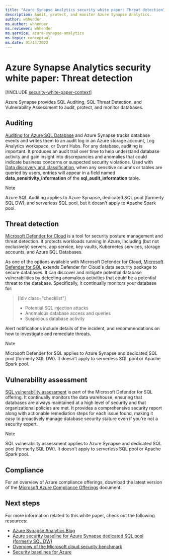 ```yaml
---
title: "Azure Synapse Analytics security white paper: Threat detection"
description: Audit, protect, and monitor Azure Synapse Analytics.
author: whhender
ms.author: whhender
ms.reviewer: whhender
ms.service: azure-synapse-analytics
ms.topic: conceptual
ms.date: 01/14/2022
---
```


# Azure Synapse Analytics security white paper: Threat detection

[!INCLUDE [security-white-paper-context](includes/security-white-paper-context.md)]

Azure Synapse provides SQL Auditing, SQL Threat Detection, and Vulnerability Assessment to audit, protect, and monitor databases.

## Auditing

[Auditing for Azure SQL Database](/azure/azure-sql/database/auditing-overview#overview) and Azure Synapse tracks database events and writes them to an audit log in an Azure storage account, Log Analytics workspace, or Event Hubs. For any database, auditing is important. It produces an audit trail over time to help understand database activity and gain insight into discrepancies and anomalies that could indicate business concerns or suspected security violations.
Used with [Data discovery and classification](/azure/azure-sql/database/data-discovery-and-classification-overview), when any sensitive columns or tables are queried by users, entries will appear in a field named **data_sensitivity_information** of the **sql_audit_information** table.

> [!NOTE]
> Azure SQL Auditing applies to Azure Synapse, dedicated SQL pool (formerly SQL DW), and serverless SQL pool, but it doesn't apply to Apache Spark pool.

## Threat detection

[Microsoft Defender for Cloud](/azure/defender-for-cloud/defender-for-cloud-introduction) is a tool for security posture management and threat detection. It protects workloads running in Azure, including (but not exclusively) servers, app service, key vaults, Kubernetes services, storage accounts, and Azure SQL Databases.

As one of the options available with Microsoft Defender for Cloud, [Microsoft Defender for SQL](/azure/azure-sql/database/azure-defender-for-sql) extends Defender for Cloud's data security package to secure databases. It can discover and mitigate potential database vulnerabilities by detecting anomalous activities that could be a potential threat to the database. Specifically, it continually monitors your database for:

> [!div class="checklist"]
> - Potential SQL injection attacks
> - Anomalous database access and queries
> - Suspicious database activity

Alert notifications include details of the incident, and recommendations on how to investigate and remediate threats.

> [!NOTE]
> Microsoft Defender for SQL applies to Azure Synapse and dedicated SQL pool (formerly SQL DW). It doesn't apply to serverless SQL pool or Apache Spark pool.

## Vulnerability assessment

[SQL vulnerability assessment](/sql/relational-databases/security/sql-vulnerability-assessment) is part of the Microsoft Defender for SQL offering. It continually monitors the data warehouse, ensuring that databases are always maintained at a high level of security and that organizational policies are met. It provides a comprehensive security report along with actionable remediation steps for each issue found, making it easy to proactively manage database security stature even if you're not a security expert.

> [!NOTE]
> SQL vulnerability assessment applies to Azure Synapse and dedicated SQL pool (formerly SQL DW). It doesn't apply to serverless SQL pool or Apache Spark pool.

## Compliance

For an overview of Azure compliance offerings, download the latest version of the [Microsoft Azure Compliance Offerings](https://azure.microsoft.com/resources/microsoft-azure-compliance-offerings/) document.

## Next steps

For more information related to this white paper, check out the following resources:

- [Azure Synapse Analytics Blog](https://techcommunity.microsoft.com/t5/azure-synapse-analytics-blog/bg-p/AzureSynapseAnalyticsBlog)
- [Azure security baseline for Azure Synapse dedicated SQL pool (formerly SQL DW)](/security/benchmark/azure/baselines/synapse-analytics-security-baseline)
- [Overview of the Microsoft cloud security benchmark](/security/benchmark/azure/overview)
- [Security baselines for Azure](/security/benchmark/azure/security-baselines-overview)
